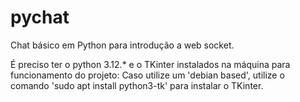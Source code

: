 # pychat
Chat básico em Python para introdução a web socket.




É preciso ter o python 3.12.* e o TKinter instalados na máquina para funcionamento do projeto:
Caso utilize um 'debian based', utilize o comando 'sudo apt install python3-tk' para instalar o TKinter.